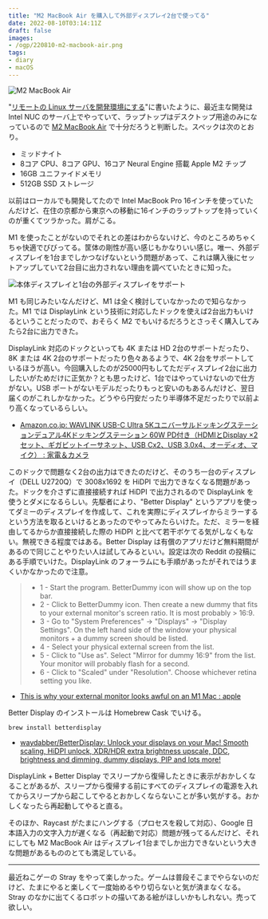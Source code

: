 ```yaml
---
title: "M2 MacBook Air を購入して外部ディスプレイ2台で使ってる"
date: 2022-08-10T03:14:11Z
draft: false
images:
- /ogp/220810-m2-macbook-air.png
tags:
- diary
- macOS
---
```


![M2 MacBook Air](https://lh3.googleusercontent.com/pw/AL9nZEXvKTTD2diMNKlnuUy21Hr67QIHfWe0oqydlk4SJkp_eJGp9J_8ulfe8zRlXSAagvjFNyXjDmOogLrUo5mpDni43pZPMVbD7yWNje0nLGVDs8wi098cF28mBPX0ItfKMhuL3o6OEHK6tEkc2Qn3gXbOFw=w900)

"[リモートの Linux サーバを開発環境にする](/210316-using-a-linux-server-as-a-development-environment)"に書いたように、最近主な開発は Intel NUC のサーバ上でやっていて、ラップトップはデスクトップ用途のみになっているので [M2 MacBook Air](https://www.apple.com/jp/macbook-air-m2/) で十分だろうと判断した。スペックは次のとおり。

- ミッドナイト
- 8コア CPU、8コア GPU、16コア Neural Engine 搭載 Apple M2 チップ
- 16GB ユニファイドメモリ
- 512GB SSD ストレージ

以前はローカルでも開発してたので Intel MacBook Pro 16インチを使っていたんだけど、在住の京都から東京への移動に16インチのラップトップを持っていくのが重くてツラかった。肩がこる。

M1 を使ったことがないのでそれとの差はわからないけど、今のところめちゃくちゃ快適でびびってる。筐体の剛性が高い感じもかなりいい感じ。唯一、外部ディスプレイを1台までしかつなげないという問題があって、これは購入後にセットアップしていて2台目に出力されない理由を調べていたときに知った。

![本体ディスプレイと1台の外部ディスプレイをサポート](https://lh3.googleusercontent.com/pw/AL9nZEV-kLQ-xWQpPq-wppFXbNyoBfHrhSul4kQUs-JFEepkN9zHzPpUuPa3tp8dBj0LecEAnVmCvuUBh-v4pE_crElYTKnC135nDcVzOm-RUVcXNJY1z1kogF4k4Cr2q132X-iMcf5ctPOqDXcr7MaaF2nK5Q=w900)

M1 も同じみたいなんだけど、M1 は全く検討していなかったので知らなかった。M1 では DisplayLink という技術に対応したドックを使えば2台出力もいけるということだったので、おそらく M2 でもいけるだろうとさっそく購入してみたら2台に出力できた。

DisplayLink 対応のドックといっても 4K または HD 2台のサポートだったり、8K または 4K 2台のサポートだったり色々あるようで、4K 2台をサポートしているほうが高い。今回購入したのが25000円もしてただディスプレイ2台に出力したいがためだけに正気か？とも思ったけど、1台ではやっていけないので仕方がない。USB ポートがないモデルだったりもっと安いのもあるんだけど、翌日届くのがこれしかなかった。どうやら円安だったり半導体不足だったりで以前より高くなっているらしい。

- [Amazon\.co\.jp: WAVLINK USB\-C Ultra 5Kユニバーサルドッキングステーションデュアル4Kドッキングステーション 60W PD付き（HDMIとDisplay ×2セット、ギガビットイーサネット、USB Cx2、USB 3\.0x4、オーディオ、マイク） : 家電＆カメラ](https://www.amazon.co.jp/gp/product/B083332JMB/)

このドックで問題なく2台の出力はできたのだけど、そのうち一台のディスプレイ（DELL U2720Q）で 3008x1692 を HiDPI で出力できなくなる問題があった。ドックを介さずに直接接続すれば HiDPI で出力されるので DisplayLink を使うとダメになるらしい。先駆者により、"Better Display" というアプリを使ってダミーのディスプレイを作成して、これを実際にディスプレイからミラーするという方法を取るといけるとあったのでやってみたらいけた。ただ、ミラーを経由してるからか直接接続した際の HiDPI と比べて若干ボケてる気がしなくもない。無視できる程度ではある。Better Display は有償のアプリだけど無料期間があるので同じことやりたい人は試してみるといい。設定は次の Reddit の投稿にある手順でいけた。DisplayLink のフォーラムにも手順があったがそれではうまくいかなかったので注意。

> - 1 - Start the program. BetterDummy icon will show up on the top bar.
> - 2 - Click to BetterDummy icon. Then create a new dummy that fits to your external monitor's screen ratio. It is most probably > 16:9.
> - 3 - Go to "System Preferences" -> "Displays" -> "Display Settings". On the left hand side of the window your physical monitors + a dummy screen should be listed.
> - 4 - Select your physical external screen from the list.
> - 5 - Click to "Use as". Select "Mirror for dummy 16:9" from the list. Your monitor will probably flash for a second.
> - 6 - Click to "Scaled" under "Resolution". Choose whichever retina setting you like.

- [This is why your external monitor looks awful on an M1 Mac : apple](https://www.reddit.com/r/apple/comments/raaw9e/comment/hni78zq/?utm_source=share&utm_medium=web2x&context=3)

Better Display のインストールは Homebrew Cask でいける。

```
brew install betterdisplay
```

- [waydabber/BetterDisplay: Unlock your displays on your Mac\! Smooth scaling, HiDPI unlock, XDR/HDR extra brightness upscale, DDC, brightness and dimming, dummy displays, PIP and lots more\!](https://github.com/waydabber/BetterDisplay)

DisplayLink + Better Display でスリープから復帰したときに表示がおかしくなることがあるが、スリープから復帰する前にすべてのディスプレイの電源を入れてからスリープから起こしてやるとおかしくならないことが多い気がする。おかしくなったら再起動してやると直る。

そのほか、Raycast がたまにハングする（プロセスを殺して対応）、Google 日本語入力の文字入力が遅くなる（再起動で対応）問題が残ってるんだけど、それにしても M2 MacBook Air はディスプレイ1台までしか出力できないという大きな問題があるもののとても満足している。

---

最近ねこゲーの Stray をやって楽しかった。ゲームは普段そこまでやらないのだけど、たまにやると楽しくて一度始めるやり切らないと気が済まなくなる。Stray のなかに出てくるロボットの描いてある絵がほしいかもしれない。売って欲しい。
